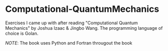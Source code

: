 # Computational-QuantumMechanics
Exercises I came up with after reading "Computational Quantum Mechanics" by Joshua Izaac &amp; Jingbo Wang. The programming language of choice is Golan. 

*NOTE*: The book uses Python and Fortran througout the book
